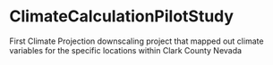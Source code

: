 # ClimateCalculationPilotStudy
First Climate Projection downscaling project that mapped out climate variables for the specific locations within Clark County Nevada
